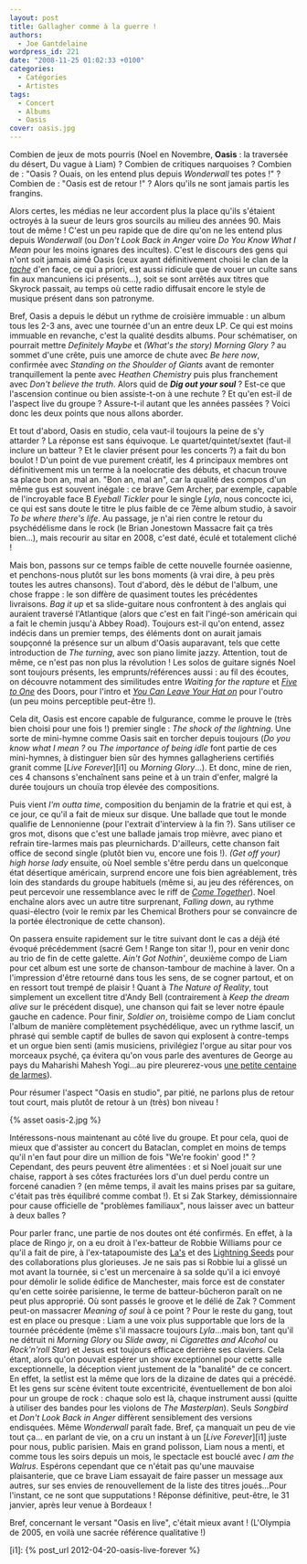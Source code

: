 ```yaml
---
layout: post
title: Gallagher comme à la guerre !
authors:
  - Joe Gantdelaine
wordpress_id: 221
date: "2008-11-25 01:02:33 +0100"
categories:
  - Catégories
  - Artistes
tags:
  - Concert
  - Albums
  - Oasis
cover: oasis.jpg
---
```


Combien de jeux de mots pourris (Noel en Novembre, **Oasis** : la traversée du
désert, Du vague à Liam) ? Combien de critiques narquoises ? Combien de : "Oasis
? Ouais, on les entend plus depuis _Wonderwall_ tes potes !" ? Combien de :
"Oasis est de retour !" ? Alors qu'ils ne sont jamais partis les frangins.

Alors certes, les médias ne leur accordent plus la place qu'ils s'étaient
octroyés à la sueur de leurs gros sourcils au milieu des années 90. Mais tout de
même ! C'est un peu rapide que de dire qu'on ne les entend plus depuis
_Wonderwall_ (ou _Don't Look Back in Anger_ voire _Do You Know What I Mean_ pour
les moins ignares des incultes). C'est le discours des gens qui n'ont soit
jamais aimé Oasis (ceux ayant définitivement choisi le clan de la [_tache_][1]
d'en face, ce qui a priori, est aussi ridicule que de vouer un culte sans fin
aux mancuniens ici présents…), soit se sont arrêtés aux titres que Skyrock
passait, au temps où cette radio diffusait encore le style de musique présent
dans son patronyme.

Bref, Oasis a depuis le début un rythme de croisière immuable : un album tous
les 2-3 ans, avec une tournée d'un an entre deux LP. Ce qui est moins immuable
en revanche, c'est la qualité desdits albums. Pour schématiser, on pourrait
mettre _Definitely Maybe_ et _(What's the story) Morning Glory ?_ au sommet
d'une crête, puis une amorce de chute avec _Be here now_, confirmée avec
_Standing on the Shoulder of Giants_ avant de remonter tranquillement la pente
avec _Heathen Chemistry_ puis plus franchement avec _Don't believe the truth_.
Alors quid de **_Dig out your soul_** ? Est-ce que l'ascension continue ou bien
assiste-t-on à une rechute ? Et qu'en est-il de l'aspect live du groupe ?
Assure-t-il autant que les années passées ? Voici donc les deux points que nous
allons aborder.

Et tout d'abord, Oasis en studio, cela vaut-il toujours la peine de s'y
attarder ? La réponse est sans équivoque. Le quartet/quintet/sextet (faut-il
inclure un batteur ? Et le clavier présent pour les concerts ?) a fait du bon
boulot ! D'un point de vue purement créatif, les 4 principaux membres ont
définitivement mis un terme à la noelocratie des débuts, et chacun trouve sa
place bon an, mal an. "Bon an, mal an", car la qualité des compos d'un même gus
est souvent inégale : ce brave Gem Archer, par exemple, capable de l'incroyable
face B _Eyeball Tickler_ pour le single _Lyla_, nous concocte ici, ce qui est
sans doute le titre le plus faible de ce 7ème album studio, à savoir _To be
where there's life_. Au passage, je n'ai rien contre le retour du psychédélisme
dans le rock (le Brian Jonestown Massacre fait ça très bien…), mais recourir au
sitar en 2008, c'est daté, éculé et totalement cliché !

Mais bon, passons sur ce temps faible de cette nouvelle fournée oasienne, et
penchons-nous plutôt sur les bons moments (à vrai dire, à peu près toutes les
autres chansons). Tout d'abord, dès le début de l'album, une chose frappe : le
son diffère de quasiment toutes les précédentes livraisons. _Bag it up_ et sa
slide-guitare nous confrontent à des anglais qui auraient traversé l'Atlantique
(alors que c'est en fait l'ingé-son américain qui a fait le chemin jusqu'à Abbey
Road). Toujours est-il qu'on entend, assez indécis dans un premier temps, des
éléments dont on aurait jamais soupçonné la présence sur un album d'Oasis
auparavant, tels que cette introduction de _The turning_, avec son piano limite
jazzy. Attention, tout de même, ce n'est pas non plus la révolution ! Les solos
de guitare signés Noel sont toujours présents, les emprunts/références aussi :
au fil des écoutes, on découvre notamment des similitudes entre _Waiting for the
rapture_ et [_Five to One_][2] des Doors, pour l'intro et [_You Can Leave Your
Hat on_][3] pour l'outro (un peu moins perceptible peut-être !).

Cela dit, Oasis est encore capable de fulgurance, comme le prouve le (très bien
choisi pour une fois !) premier single : _The shock of the lightning_. Une sorte
de mini-hymne comme Oasis sait en torcher depuis toujours (_Do you know what I
mean ?_ ou _The importance of being idle_ font partie de ces mini-hymnes, à
distinguer bien sûr des hymnes gallagheriens certifiés granit comme [_Live
Forever_][i1] ou _Morning Glory_…). Et donc, mine de rien, ces 4 chansons
s'enchaînent sans peine et à un train d'enfer, malgré la durée toujours un
chouïa trop élevée des compositions.

Puis vient _I'm outta time_, composition du benjamin de la fratrie et qui est, à
ce jour, ce qu'il a fait de mieux sur disque. Une ballade que tout le monde
qualifie de Lennonienne (pour l'extrait d'interview à la fin ?). Sans utiliser
ce gros mot, disons que c'est une ballade jamais trop mièvre, avec piano et
refrain tire-larmes mais pas pleurnichards. D'ailleurs, cette chanson fait
office de second single (plutôt bien vu, encore une fois !). _(Get off your)
high horse lady_ ensuite, où Noel semble s'être perdu dans un quelconque état
désertique américain, surprend encore une fois bien agréablement, très loin des
standards du groupe habituels (même si, au jeu des références, on peut percevoir
une ressemblance avec le riff de [_Come Together_][4]). Noel enchaîne alors avec
un autre titre surprenant, _Falling down_, au rythme quasi-électro (voir le
remix par les Chemical Brothers pour se convaincre de la portée électronique de
cette chanson).

On passera ensuite rapidement sur le titre suivant dont le cas a déjà été évoqué
précédemment (sacré Gem ! Range ton sitar !), pour en venir donc au trio de fin
de cette galette. _Ain't Got Nothin'_, deuxième compo de Liam pour cet album est
une sorte de chanson-tambour de machine à laver. On a l'impression d'être
retourné dans tous les sens, de se cogner partout, et on en ressort tout trempé
de plaisir ! Quant à _The Nature of Reality_, tout simplement un excellent titre
d'Andy Bell (contrairement à _Keep the dream alive_ sur le précédent disque),
une chanson qui fait se lever notre épaule gauche en cadence. Pour finir,
_Soldier on_, troisième compo de Liam conclut l'album de manière complètement
psychédélique, avec un rythme lascif, un phrasé qui semble captif de bulles de
savon qui explosent à contre-temps et un orgue bien senti (amis musiciens,
privilégiez l'orgue au sitar pour vos morceaux psyché, ça évitera qu'on vous
parle des aventures de George au pays du Maharishi Mahesh Yogi…au pire
pleurerez-vous [une petite centaine de larmes][5]).

Pour résumer l'aspect "Oasis en studio", par pitié, ne parlons plus de retour
tout court, mais plutôt de retour à un (très) bon niveau !

{% asset oasis-2.jpg %}

Intéressons-nous maintenant au côté live du groupe. Et pour cela, quoi de mieux
que d'assister au concert du Bataclan, complet en moins de temps qu'il n'en faut
pour dire un million de fois "We're fookin' good !" ? Cependant, des peurs
peuvent être alimentées : et si Noel jouait sur une chaise, rapport à ses côtes
fracturées lors d'un duel perdu contre un forcené canadien ? (en même temps, il
avait les mains prises par sa guitare, c'était pas très équilibré comme combat
!). Et si Zak Starkey, démissionnaire pour cause officielle de "problèmes
familiaux", nous laisser avec un batteur à deux balles ?

Pour parler franc, une partie de nos doutes ont été confirmés. En effet, à la
place de Ringo jr, on a eu droit à l'ex-batteur de Robbie Williams pour ce qu'il
a fait de pire, à l'ex-tatapoumiste des [La's][6] et des [Lightning Seeds][7]
pour des collaborations plus glorieuses. Je ne sais pas si Robbie lui a glissé
un mot avant la tournée, si c'est un mercenaire à sa solde qu'il a ici envoyé
pour démolir le solide édifice de Manchester, mais force est de constater qu'en
cette soirée parisienne, le terme de batteur-bûcheron paraît on ne peut plus
approprié. Où sont passés le groove et le délié de Zak ? Comment peut-on
massacrer _Meaning of soul_ à ce point ? Pour le reste du gang, tout est en
place ou presque : Liam a une voix plus supportable que lors de la tournée
précédente (même s'il massacre toujours _Lyla_…mais bon, tant qu'il ne détruit
ni _Morning Glory_ ou _Slide away_, ni _Cigarettes and Alcohol_ ou _Rock'n'roll
Star_) et Jesus est toujours efficace derrière ses claviers. Cela étant, alors
qu'on pouvait espérer un show exceptionnel pour cette salle exceptionnelle, la
déception vient justement de la "banalité" de ce concert. En effet, la setlist
est la même que lors de la dizaine de dates qui a précédé. Et les gens sur scène
évitent toute excentricité, éventuellement de bon aloi pour un groupe de rock :
chaque solo est là, chaque instrument aussi (quitte à utiliser des bandes pour
les violons de _The Masterplan_). Seuls _Songbird_ et _Don't Look Back in Anger_
diffèrent sensiblement des versions endisquées. Même _Wonderwall_ paraît fade.
Bref, ça manquait un peu de vie tout ça… en parlant de vie, on a cru un instant
à un [_Live Forever_][i1] juste pour nous, public parisien. Mais en grand
polisson, Liam nous a menti, et comme tous les soirs depuis un mois, le
spectacle est bouclé avec _I am the Walrus_. Espérons cependant que ce n'était
pas qu'une mauvaise plaisanterie, que ce brave Liam essayait de faire passer un
message aux autres, sur ses envies de renouvellement de la liste des titres
joués…Pour l'instant, ce ne sont que supputations ! Réponse définitive,
peut-être, le 31 janvier, après leur venue à Bordeaux !

Bref, concernant le versant "Oasis en live", c'était mieux avant ! (L'Olympia de
2005, en voilà une sacrée référence qualitative !)

[1]: http://www.mediadico.com/dictionnaire/anglais-francais/blur/1
[2]:
  http://jiwa.fr/track/The-Doors-1900/The-Best-of-the-Doors-disc-1-12381/Five-To-One-1364725.html
[3]:
  http://jiwa.fr/track/Joe-Cocker-2223/Greatest-Hits-19299/You-Can-Leave-Your-Hat-On-28728.html
[4]: http://jiwa.fr/track/The-Beatles-28/1-17182/Come-Together-305331.html
[5]:
  http://jiwa.fr/track/-the-Mysterians-10234/96-Tears-18600/96-Tears-27561.html
[6]:
  http://jiwa.fr/track/The-La-s-87153/100-Love-Classics-disc-5-77603/There-she-goes-1332085.html
[7]:
  http://jiwa.fr/track/The-Lightning-Seeds-43804/Driving-Desire-98568/You-Showed-Me-346741.html

[i1]: {% post_url 2012-04-20-oasis-live-forever %}
